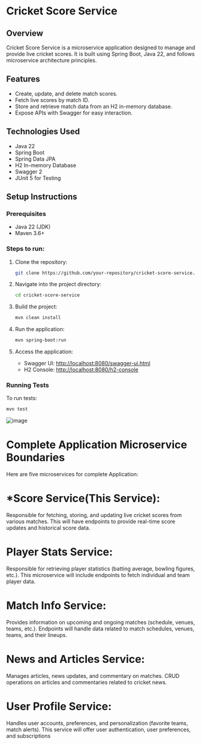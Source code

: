 # Cricket Score Service

## Overview
Cricket Score Service is a microservice application designed to manage and provide live cricket scores. It is built using Spring Boot, Java 22, and follows microservice architecture principles.

## Features
- Create, update, and delete match scores.
- Fetch live scores by match ID.
- Store and retrieve match data from an H2 in-memory database.
- Expose APIs with Swagger for easy interaction.

## Technologies Used
- Java 22
- Spring Boot
- Spring Data JPA
- H2 In-memory Database
- Swagger 2
- JUnit 5 for Testing

## Setup Instructions

### Prerequisites
- Java 22 (JDK)
- Maven 3.6+

### Steps to run:
1. Clone the repository:
    ```bash
    git clone https://github.com/your-repository/cricket-score-service.git
    ```
2. Navigate into the project directory:
    ```bash
    cd cricket-score-service
    ```
3. Build the project:
    ```bash
    mvn clean install
    ```
4. Run the application:
    ```bash
    mvn spring-boot:run
    ```

5. Access the application:
   - Swagger UI: [http://localhost:8080/swagger-ui.html](http://localhost:8080/swagger-ui.html)
   - H2 Console: [http://localhost:8080/h2-console](http://localhost:8080/h2-console)

### Running Tests
To run tests:
```bash
mvn test
```
![image](https://github.com/user-attachments/assets/fcda3e32-18f4-454d-acd1-5f71c3e4d4f1)


# Complete Application Microservice Boundaries
Here are five microservices for complete Application:

# *Score Service(This Service):
Responsible for fetching, storing, and updating live cricket scores from various matches.
This will have endpoints to provide real-time score updates and historical score data.

# Player Stats Service:
Responsible for retrieving player statistics (batting average, bowling figures, etc.).
This microservice will include endpoints to fetch individual and team player data.

# Match Info Service:
Provides information on upcoming and ongoing matches (schedule, venues, teams, etc.).
Endpoints will handle data related to match schedules, venues, teams, and their lineups.

# News and Articles Service:
Manages articles, news updates, and commentary on matches.
CRUD operations on articles and commentaries related to cricket news.

# User Profile Service:
Handles user accounts, preferences, and personalization (favorite teams, match alerts).
This service will offer user authentication, user preferences, and subscriptions
